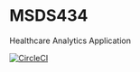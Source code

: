 # MSDS434
Healthcare Analytics Application

[![CircleCI](https://dl.circleci.com/status-badge/img/gh/ParkerStephenJohnson/MSDS434/tree/main.svg?style=svg)](https://dl.circleci.com/status-badge/redirect/gh/ParkerStephenJohnson/MSDS434/tree/main)
